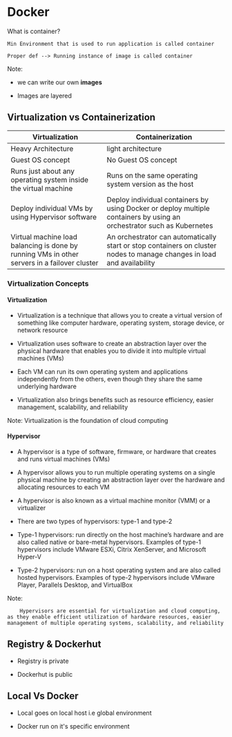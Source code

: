 # Docker

What is container?

    Min Environment that is used to run application is called container

    Proper def --> Running instance of image is called container

Note:

* we can write our own **images**

* Images are layered

## Virtualization vs Containerization

| Virtualization | Containerization |
| ---------------| -----------------|
| Heavy Architecture | light architecture |
| Guest OS concept | No Guest OS concept |
| Runs just about any operating system inside the virtual machine | Runs on the same operating system version as the host |
| 	Deploy individual VMs by using Hypervisor software | Deploy individual containers by using Docker or deploy multiple containers by using an orchestrator such as Kubernetes |
| Virtual machine load balancing is done by running VMs in other servers in a failover cluster | An orchestrator can automatically start or stop containers on cluster nodes to manage changes in load and availability |

### Virtualization Concepts

#### Virtualization

* Virtualization is a technique that allows you to create a virtual version of something like computer hardware, operating system, storage device, or network resource

* Virtualization uses software to create an abstraction layer over the physical hardware that enables you to divide it into multiple virtual machines (VMs)

* Each VM can run its own operating system and applications independently from the others, even though they share the same underlying hardware

* Virtualization also brings benefits such as resource efficiency, easier management, scalability, and reliability

Note: Virtualization is the foundation of cloud computing

#### Hypervisor

* A hypervisor is a type of software, firmware, or hardware that creates and runs virtual machines (VMs)

* A hypervisor allows you to run multiple operating systems on a single physical machine by creating an abstraction layer over the hardware and allocating resources to each VM

* A hypervisor is also known as a virtual machine monitor (VMM) or a virtualizer

* There are two types of hypervisors: type-1 and type-2

* Type-1 hypervisors: run directly on the host machine’s hardware and are also called native or bare-metal hypervisors. Examples of type-1 hypervisors include VMware ESXi, Citrix XenServer, and Microsoft Hyper-V

* Type-2 hypervisors: run on a host operating system and are also called hosted hypervisors. Examples of type-2 hypervisors include VMware Player, Parallels Desktop, and VirtualBox

Note:

        Hypervisors are essential for virtualization and cloud computing, as they enable efficient utilization of hardware resources, easier management of multiple operating systems, scalability, and reliability

## Registry &  Dockerhut

* Registry is private

* Dockerhut is public

## Local Vs Docker

* Local goes on local host i.e global environment

* Docker run on it's specific environment
